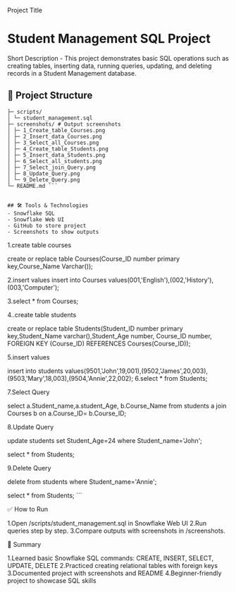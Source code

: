 Project Title
# Student Management SQL Project

Short Description - 
This project demonstrates basic SQL operations such as 
creating tables, inserting data, running queries, 
updating, and deleting records in a Student Management database.

## 📂 Project Structure

```StudentManagementSQL/
├─ scripts/
│ └─ student_management.sql 
├─ screenshots/ # Output screenshots
│ ├─ 1_Create_table_Courses.png
│ ├─ 2_Insert_data_Courses.png
│ ├─ 3_Select_all_Courses.png
│ ├─ 4_Create_table_Students.png
│ ├─ 5_Insert_data_Students.png
│ ├─ 6_Select_all_students.png
│ ├─ 7_Select_join_Query.png
│ ├─ 8_Update_Query.png
│ └─ 9_Delete_Query.png
└─ README.md ```


## 🛠 Tools & Technologies
- Snowflake SQL  
- Snowflake Web UI
- GitHub to store project  
- Screenshots to show outputs  

```
1.create table courses 

create or replace table Courses(Course_ID number primary key,Course_Name Varchar());



2.insert values
insert into Courses values(001,'English'),(002,'History'),(003,'Computer');

3.select * from Courses;

4..create table students

create or replace  table Students(Student_ID number primary key,Student_Name varchar(),Student_Age number,
Course_ID number, FOREIGN KEY (Course_ID) REFERENCES Courses(Course_ID));

5.insert values

insert into students values(9501,'John',19,001),(9502,'James',20,003),(9503,'Mary',18,003),(9504,'Annie',22,002);
6.select * from Students;

7.Select Query

select  a.Student_name,a.student_Age, b.Course_Name from students a join Courses b on a.Course_ID= b.Course_ID;

8.Update Query

update students
set Student_Age=24
where Student_name='John';

select * from Students;

9.Delete Query

delete from students
where Student_name='Annie';

select * from Students; ```


✅ How to Run

1.Open /scripts/student_management.sql in Snowflake Web UI 
2.Run queries step by step.
3.Compare outputs with screenshots in /screenshots.

📌 Summary

1.Learned basic Snowflake SQL commands: CREATE, INSERT, SELECT, UPDATE, DELETE
2.Practiced creating relational tables with foreign keys
3.Documented project with screenshots and README
4.Beginner-friendly project to showcase SQL skills



